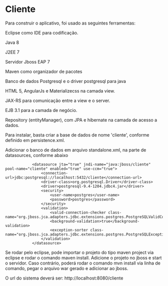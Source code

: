 # Cliente

Para construir o aplicativo, foi usado as seguintes ferramentas:

Eclipse como IDE para codificação.

Java 8

J2EE 7

Servidor Jboss EAP 7

Maven como organizador de pacotes

Banco de dados Postgresql e o driver postgresql para java

HTML 5, AngularJs e Materializecss na camada view.

JAX-RS para comunicação entre a view e o server.

EJB 3.1 para a camada de negócio.

Repository (entityManager), com JPA e hibernate na camada de acesso a dados.

Para instalar, basta criar a base de dados de nome 'cliente', conforme definido em persistence.xml.

Adicionar o banco de dados em arquivo standalone.xml, na parte de datasources, conforme abaixo

                <datasource jta="true" jndi-name="java:jboss/cliente" pool-name="cliente" enabled="true" use-ccm="true">
                    <connection-url>jdbc:postgresql://localhost:5432/cliente</connection-url>
                    <driver-class>org.postgresql.Driver</driver-class>
                    <driver>postgresql-9.4-1204.jdbc4.jar</driver>
                    <security>
                        <user-name>postgres</user-name>
                        <password>postgres</password>
                    </security>
                    <validation>
                        <valid-connection-checker class-name="org.jboss.jca.adapters.jdbc.extensions.postgres.PostgreSQLValidConnectionChecker"/>
                        <background-validation>true</background-validation>
                        <exception-sorter class-name="org.jboss.jca.adapters.jdbc.extensions.postgres.PostgreSQLExceptionSorter"/>
                    </validation>
                </datasource>


Se rodar pelo eclipse, pode importar o projeto do tipo maven project via eclipse e rodar o comando maven install. Adicione o projeto no jboss e start o servidor.
Caso contrário, poderá rodar o comando mvn install via linha de comando, pegar o arquivo war gerado e adicionar ao jboss.

O url do sistema deverá ser: http://localhost:8080/cliente
